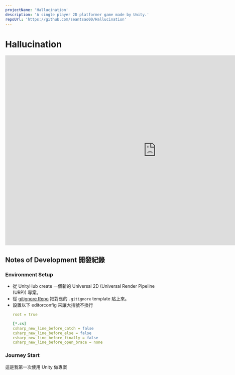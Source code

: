 ```yaml
---
projectName: 'Hallucination'
description: 'A single player 2D platformer game made by Unity.'
repoUrl: 'https://github.com/seantsao00/Hallucination'
---
```


<!-- ([`remark-toc`](https://github.com/remarkjs/remark-toc)). -->

# Hallucination
<iframe frameborder="0" src="https://itch.io/embed-upload/12351752?color=333333" allowfullscreen="" width="960" height="603"><a href="https://seantsao00.itch.io/hallucination">Play GP 2024 Group 12 - Hallucination on itch.io</a></iframe>

## Notes of Development 開發紀錄

### Environment Setup
- 從 UnityHub create 一個新的 Universal 2D (Universal Render Pipeline (URP)) 專案。
- 從 [gitignore Repo](https://github.com/github/gitignore) 把對應的 `.gitignore` template 貼上來。
- 設置以下 editorconfig 來讓大括號不換行
  ```yaml
  root = true

  [*.cs]
  csharp_new_line_before_catch = false
  csharp_new_line_before_else = false
  csharp_new_line_before_finally = false
  csharp_new_line_before_open_brace = none
  ```

### Journey Start
這是我第一次使用 Unity 做專案

